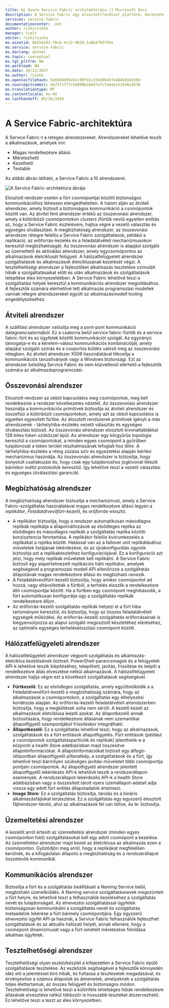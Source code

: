 ```yaml
---
title: Az Azure Service Fabric architektúrája |} Microsoft Docs
description: A Service Fabric egy elosztottrendszer platform, méretezhető, megbízható, és könnyen által felügyelt alkalmazások a felhő létrehozásához használt. Ez a cikk a Service Fabric architektúráját mutatja be.
services: service-fabric
documentationcenter: .net
author: rishirsinha
manager: timlt
editor: rishirsinha
ms.assetid: 6b554243-70cb-4c22-9b28-1a8b4703f45e
ms.service: service-fabric
ms.devlang: dotnet
ms.topic: conceptual
ms.tgt_pltfrm: NA
ms.workload: NA
ms.date: 10/12/2017
ms.author: rsinha
ms.openlocfilehash: 5e69d4b09261c90fd3c33e60645fe484b816e369
ms.sourcegitcommit: eb75f177fc59d90b1b667afcfe64ac51936e2638
ms.translationtype: MT
ms.contentlocale: hu-HU
ms.lasthandoff: 05/16/2018
---
```

# <a name="service-fabric-architecture"></a>A Service Fabric-architektúra
A Service Fabric-t a réteges alrendszereket. Alrendszereket lehetővé teszik a alkalmazások, amelyek írni:

* Magas rendelkezésre állású
* Méretezhető
* Kezelhető
* Testable

Az alábbi ábrán látható, a Service Fabric a fő alrendszerei.

![A Service Fabric-architektúra ábrája](media/service-fabric-architecture/service-fabric-architecture.png)

Elosztott rendszer esetén a fürt csomópontjai közötti biztonságos kommunikációhoz lehessen elengedhetetlen. A halom alján az átviteli alrendszer, amely biztosít a biztonságos kommunikáció a csomópontok között van. Az átvitel fent alrendszer értékű az összevonási alrendszer, amely a különböző csomópontokon clusters (fürtök nevű) egyetlen entitás az, hogy a Service Fabric észlelésére, hajtsa végre a vezető választás és egységes útválasztást. A megbízhatóság alrendszer, az összevonási alrendszer rétegre felelős a Service Fabric szolgáltatások, például a replikáció, az erőforrás-kezelés és a feladatátvételi mechanizmusokon keresztül megbízhatóságát. Az összevonási alrendszer is alapjául szolgáló az üzemeltető és aktiválási alrendszer, amely egycsomópontos az alkalmazások életciklusát felügyeli. A hálózatfelügyeleti alrendszer szolgáltatások és alkalmazások életciklusának kezelését végzi. A tesztelhetőségi alrendszer a fejlesztőket alkalmazás tesztelése szimulált hibák a szolgáltatásaikat előtt és után alkalmazások és szolgáltatások telepítése éles környezetekben. A Service Fabric lehetővé teszi a szolgáltatási helyek keresztül a kommunikációs alrendszer megoldásához. A fejlesztők számára elérhetővé tett alkalmazás programozási modellek vannak rétegre alrendszereket együtt az alkalmazásmodell tooling engedélyezéséhez.

## <a name="transport-subsystem"></a>Átviteli alrendszer
A szállítási alrendszer valósítja meg a pont-pont kommunikáció datagramcsatornából. Ez a csatorna belül service fabric-fürtök és a service fabric-fürt és az ügyfelek közötti kommunikációt szolgál. Az egyirányú támogatja-e és a kérelem-válasz kommunikációs kombinációját, amely alapjául szolgáló szórás és a csoportos küldés valósít meg az összevonási rétegben. Az átviteli alrendszer X509 használatával titkosítja a kommunikációs tanúsítványok vagy a Windows biztonsági. Ezt az alrendszer belsőleg Service Fabric és nem közvetlenül elérhető a fejlesztők számára az alkalmazásprogramozási.

## <a name="federation-subsystem"></a>Összevonási alrendszer
Elosztott rendszer az okból kapcsolatos meg csomópontok, meg kell rendelkeznie a rendszer következetes nézetét. Az összevonási alrendszer használja a kommunikációs primitívek biztosítja az átviteli alrendszer és összefűzi a különböző csomópontokon, amely azt az okból kapcsolatos is egyetlen egyesített fürtbe. Az elosztott rendszerek primitívek igényli a más alrendszerek - tárhelyhiba-észlelés vezető választás és egységes útválasztási biztosít. Az összevonási alrendszer elosztott kivonattáblákkal 128 bites token szóközzel épül. Az alrendszer egy körgyűrűs topológia keresztül a csomópontokat, a minden egyes csomópont a gyűrűben tulajdonosát a token terület részhalmazának lefoglalt hoz létre. A tárhelyhiba-észlelés a réteg zúzása szív és egyeztetési alapján bérlési mechanizmus használja. Az összevonási alrendszer is biztosítja, hogy bonyolult csatlakozási és, hogy csak egy tulajdonoshoz jogkivonat létezik bármikor indító protokollok keresztül. Így lehetővé teszi a vezető választási és egységes útválasztási garanciát.

## <a name="reliability-subsystem"></a>Megbízhatóság alrendszer
A megbízhatóság alrendszer biztosítja a mechanizmust, amely a Service Fabric-szolgáltatás használatával magas rendelkezésre állású legyen a *replikátor*, *Feladatátvevőfürt-kezelő*, és *erőforrás-elosztó*.

* A replikátor biztosítja, hogy a rendszer automatikusan másodlagos replikák replikálja a állapotváltozások az elsődleges replika az elsődleges és másodlagos replikák a szolgáltatás replika közötti konzisztencia fenntartása. A replikátor felelős kvórumkezelés a replikákat a replika között. Hatással van az a failover unit replikálásához műveletek listájának lekérdezése, és az újrakonfigurálás ügynök biztosítja azt a replikakészlethez konfigurációjával. Ez a konfiguráció azt jelzi, hogy mely replikák műveletek kell replikálni. A Service Fabric biztosít egy alapértelmezett replikációs háló replikátor, amelyek segítségével a programozási modell API ellenőrizze a szolgáltatás állapotának magas rendelkezésre állású és megbízható nevezik.
* A Feladatátvevőfürt-kezelő biztosítja, hogy amikor csomópontot ad hozzá, vagy eltávolították a fürtből, a terhelés eloszlik a rendelkezésre álló csomópontjai között. Ha a fürtben egy csomópont meghibásodik, a fürt automatikusan konfigurálja úgy a szolgáltatás replikák rendelkezésre álljon.
* Az erőforrás-kezelő szolgáltatás replikák helyezi el a fürt hiba tartományon keresztül, és biztosítja, hogy az összes feladatátvételi egységek működési. Az erőforrás-kezelő szolgáltatás erőforrásainak is kiegyensúlyozza az alapul szolgáló megosztott készletéhez eléréséhez, az optimális egységes terheléselosztási csomópont között.

## <a name="management-subsystem"></a>Hálózatfelügyeleti alrendszer
A hálózatfelügyeleti alrendszer végpont szolgáltatás és alkalmazás-életciklus kezelésének biztosít. PowerShell-parancsmagok és a felügyeleti API-k lehetővé teszik kiépítéséhez, telepítheti, javítás, frissítése és leépíti a rendelkezésre állás elvesztése nélkül alkalmazások. A hálózatfelügyeleti alrendszer hajtja végre ezt a következő szolgáltatások segítségével.

* **Fürtkezelő**: Ez az elsődleges szolgáltatás, amely együttműködik a a Feladatátvevőfürt-kezelő a megbízhatóság számára, hogy az alkalmazások a csomópontokon, a szolgáltatás egy elhelyezési korlátozás alapján. Az erőforrás-kezelő feladatátvételi alrendszerben biztosítja, hogy a megkötések soha nem sérült. A kezelő kezeli az alkalmazások életciklusa leépíti azokat. Az állapotkezelő annak biztosítására, hogy rendelkezésre állásának nem szemantikai állapotfigyelő szempontjából frissítéskor integrálható.
* **Állapotkezelő**: Ez a szolgáltatás lehetővé teszi, hogy az alkalmazások, szolgáltatások és a fürt entitások állapotfigyelés. Fürt entitások (például a csomópontok szolgáltatáspartíciók és replikák) jelenthetik-e a központi a health Store adatbázisban majd összesítve állapotinformációkat. A állapotinformációkat biztosít egy átfogó-időpontban állapotfigyelő pillanatkép, a szolgáltatások és a fürt, így lehetővé teszi bármilyen szükséges javítási műveletet több csomópontja pontjain csomópontok. Az állapotfigyelő alrendszer jelentett állapotfigyelő lekérdezés API-k lehetővé teszik a rendszerállapot-események. A rendszerállapot-lekérdezés API-k a health Store adatbázisban vagy a összesített tárolt nyers üzemállapot-adatait adja vissza egy adott fürt entitás állapotadatok értelmezi.
* **Image Store**: Ez a szolgáltatás biztosítja, tárolás és a bináris alkalmazásfájlokat terjesztése. Ez a szolgáltatás egy egyszerű elosztott fájlrendszer-tároló, ahol az alkalmazások fel van töltve, és le: biztosítja.

## <a name="hosting-subsystem"></a>Üzemeltetési alrendszer
A kezelőt arról értesíti az üzemeltetési alrendszer (minden egyes csomóponton futó) szolgáltatásokat kell egy adott csomópont a kezelése. Az üzemeltetési alrendszer majd kezeli az életciklusa az alkalmazás ezen a csomóponton. Győződjön meg arról, hogy a replikákat megfelelően kerülnek, és a kifogástalan állapotú a megbízhatóság és a rendszerállapot összetevők kommunikál.

## <a name="communication-subsystem"></a>Kommunikációs alrendszer
Biztosítja a fürt és a szolgáltatás beállításait a Naming Service belül, megbízható üzenetküldés. A Naming service szolgáltatásnevek megszünteti a fürt helyre, és lehetővé teszi a felhasználók kezeléséhez a szolgáltatás nevét és tulajdonságait. Az elnevezési szolgáltatással ügyfelek biztonságosan kommunikálni a szolgáltatás nevét és szolgáltatás metaadatok lekérése a fürt bármely csomópontjára. Egy egyszerű elnevezési ügyfél API-ja használ, a Service Fabric felhasználók fejleszthet szolgáltatások és az aktuális hálózati helyét, annak ellenére, hogy a csomópont dinamizmusát vagy a fürt ismételt méretezése feloldása alkalmas ügyfelek.

## <a name="testability-subsystem"></a>Tesztelhetőségi alrendszer
Tesztelhetőségi olyan eszközkészlet a kifejezetten a Service Fabric épülő szolgáltatások tesztelése. Az eszközök segítségével a fejlesztők könnyedén idéz elő a jelentéssel bíró hibák, és futtassa a tesztesetek megadásával, és érvényesítse a számos állapotok és átmenetek, amelyeknek a szolgáltatás teljes élettartamuk, az összes felügyelt és biztonságos módon. Tesztelhetőségi is lehetővé teszi a különféle lehetséges hibák rendelkezésre állásának elvesztése nélkül többször is hosszabb teszteket átszervezhető. Ez lehetővé teszi a teszt az éles környezetben.

